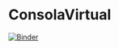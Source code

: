 # ConsolaVirtual

[![Binder](https://mybinder.org/badge_logo.svg)](https://mybinder.org/v2/gh/Dan226/ConsolaVirtual.git/master)
